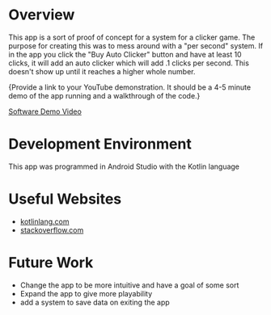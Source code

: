 # Overview

  This app is a sort of proof of concept for a system for a clicker game. The purpose for creating this was to mess around with a "per second" system. If in the app you click the "Buy Auto Clicker" button and have at least 10 clicks, it will add an auto clicker which will add .1 clicks per second. This doesn't show up until it reaches a higher whole number.

{Provide a link to your YouTube demonstration.  It should be a 4-5 minute demo of the app running and a walkthrough of the code.}

[Software Demo Video](http://youtube.link.goes.here)

# Development Environment

  This app was programmed in Android Studio with the Kotlin language

# Useful Websites

* [kotlinlang.com](https://kotlinlang.org/api/latest/jvm/stdlib/kotlin.concurrent/timer.html)
* [stackoverflow.com](https://stackoverflow.com/questions/43348623/how-to-call-a-function-after-delay-in-kotlin)

# Future Work

* Change the app to be more intuitive and have a goal of some sort
* Expand the app to give more playability
* add a system to save data on exiting the app
